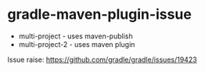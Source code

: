 # gradle-maven-plugin-issue

- multi-project - uses maven-publish
- multi-project-2 - uses maven plugin

Issue raise: https://github.com/gradle/gradle/issues/19423
